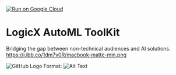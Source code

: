 [![Run on Google Cloud](https://deploy.cloud.run/button.svg)](https://deploy.cloud.run)

# LogicX AutoML ToolKit 
Bridging the gap between non-technical audiences and AI solutions.
https://i.ibb.co/1dm7v0R/macbook-matte-min.png

![GitHub Logo](https://i.ibb.co/1dm7v0R/macbook-matte-min.png)
Format: ![Alt Text](https://i.ibb.co/1dm7v0R/macbook-matte-min.png)